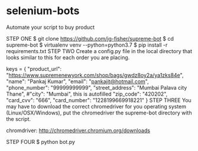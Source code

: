 # selenium-bots
Automate your script to buy product

STEP ONE
$ git clone https://github.com/jg-fisher/supreme-bot
$ cd supreme-bot
$ virtualenv venv --python=python3.7
$ pip install -r requirements.txt
STEP TWO
Create a config.py file in the local directory that looks similar to this for each order you are placing.

keys = {
        "product_url": "https://www.supremenewyork.com/shop/bags/gwdz8oy2a/ya1zks84e",
        "name": "Pankaj Kumar",
        "email": "pankajit@hotmail.com",
        "phone_number": "99999999999",
        "street_address": "Mumbai Palava city Thane",
        #"city": "Mumbai", this is autofilled
        "zip_code": "420202",
        "card_cvv": "666",
        "card_number": "1228199669918221"
}
STEP THREE
You may have to download the correct chromedriver for you operating system (Linux/OSX/Windows), put the chromedriver the supreme-bot directory with the script.

chromdriver: http://chromedriver.chromium.org/downloads

STEP FOUR
$ python bot.py
